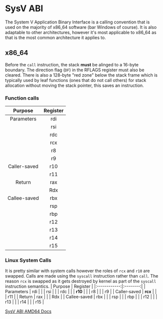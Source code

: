 # SysV ABI
The System V Application Binary Interface is a calling convention that is used on the majority of x86\_64 software (bar Windows of course). It is also adaptable to other architectures, however it's most applicable to x86\_64 as that is the most common architecture it applies to.

## x86\_64
Before the `call` instruction, the stack **must** be alinged to a 16-byte boundary. The direction flag (`DF`) in the RFLAGS register must also be cleared. There is also a 128-byte "red zone" below the stack frame which is typically used by leaf functions (ones that do not call others) for stack allocation without moving the stack pointer, this saves an instruction.

### Function calls
|    Purpose   | Register |
|:------------:|:--------:|
|  Parameters  |    rdi   |
|              |    rsi   |
|              |    rdc   |
|              |    rcx   |
|              |    r8    |
|              |    r9    |
| Caller-saved |    r10   |
|              |    r11   |
|    Return    |    rax   |
|              |    Rdx   |
| Callee-saved |    rbx   |
|              |    rsp   |
|              |    rbp   |
|              |    r12   |
|              |    r13   |
|              |    r14   |
|              |    r15   |

### Linux System Calls
It is pretty similar with system calls however the roles of `rcx` and `r10` are swapped. Calls are made using the `syscall` instruction rather than `call`. The reason `rcx` is swapped as it gets destroyed by kernel as part of the `syscall` instruction semantics.
|    Purpose   | Register |
|:------------:|:--------:|
|  Parameters  |    rdi   |
|              |    rsi   |
|              |    rdc   |
|              |  **r10** |
|              |    r8    |
|              |    r9    |
| Caller-saved |  **rcx** |
|              |    r11   |
|    Return    |    rax   |
|              |    Rdx   |
| Callee-saved |    rbx   |
|              |    rsp   |
|              |    rbp   |
|              |    r12   |
|              |    r13   |
|              |    r14   |
|              |    r15   |


[SysV ABI AMD64 Docs](https://www.uclibc.org/docs/psABI-x86_64.pdf)
